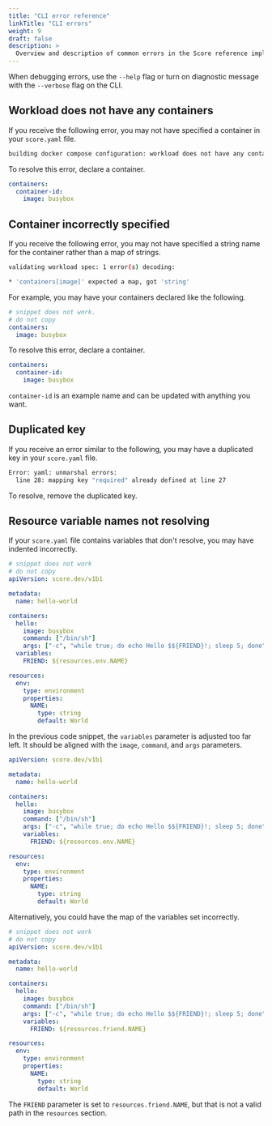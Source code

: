 ```yaml
---
title: "CLI error reference"
linkTitle: "CLI errors"
weight: 9
draft: false
description: >
  Overview and description of common errors in the Score reference implementation CLI's (score-compose, score-helm)
---
```


When debugging errors, use the `--help` flag or turn on diagnostic message with the `--verbose` flag on the CLI.

## Workload does not have any containers

If you receive the following error, you may not have specified a container in your `score.yaml` file.

```bash
building docker compose configuration: workload does not have any containers to convert into a compose service
```

To resolve this error, declare a container.

```yaml
containers:
  container-id:
    image: busybox
```

## Container incorrectly specified

If you receive the following error, you may not have specified a string name for the container rather than a map of strings.

```bash
validating workload spec: 1 error(s) decoding:

* 'containers[image]' expected a map, got 'string'
```

For example, you may have your containers declared like the following.

```yaml
# snippet does not work.
# do not copy
containers:
  image: busybox
```

To resolve this error, declare a container.

```yaml
containers:
  container-id:
    image: busybox
```

`container-id` is an example name and can be updated with anything you want.

## Duplicated key

If you receive an error similar to the following, you may have a duplicated key in your `score.yaml` file.

```bash
Error: yaml: unmarshal errors:
  line 28: mapping key "required" already defined at line 27
```

To resolve, remove the duplicated key.

## Resource variable names not resolving

If your `score.yaml` file contains variables that don't resolve, you may have indented incorrectly.

```yml {linenos=false,hl_lines=["13-14"]}
# snippet does not work
# do not copy
apiVersion: score.dev/v1b1

metadata:
  name: hello-world

containers:
  hello:
    image: busybox
    command: ["/bin/sh"]
    args: ["-c", "while true; do echo Hello $${FRIEND}!; sleep 5; done"]
  variables:
    FRIEND: ${resources.env.NAME}

resources:
  env:
    type: environment
    properties:
      NAME:
        type: string
        default: World
```

In the previous code snippet, the `variables` parameter is adjusted too far left. It should be aligned with the `image`, `command`, and `args` parameters.

```yml {linenos=false,hl_lines=["11-12"]}
apiVersion: score.dev/v1b1

metadata:
  name: hello-world

containers:
  hello:
    image: busybox
    command: ["/bin/sh"]
    args: ["-c", "while true; do echo Hello $${FRIEND}!; sleep 5; done"]
    variables:
      FRIEND: ${resources.env.NAME}

resources:
  env:
    type: environment
    properties:
      NAME:
        type: string
        default: World
```

Alternatively, you could have the map of the variables set incorrectly.

```yml {linenos=false,hl_lines=["13-14"]}
# snippet does not work
# do not copy
apiVersion: score.dev/v1b1

metadata:
  name: hello-world

containers:
  hello:
    image: busybox
    command: ["/bin/sh"]
    args: ["-c", "while true; do echo Hello $${FRIEND}!; sleep 5; done"]
    variables:
      FRIEND: ${resources.friend.NAME}

resources:
  env:
    type: environment
    properties:
      NAME:
        type: string
        default: World
```

The `FRIEND` parameter is set to `resources.friend.NAME`, but that is not a valid path in the `resources` section.
